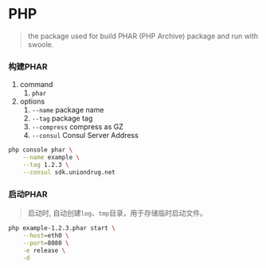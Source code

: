 # PHP

> the package used for build PHAR (PHP Archive) package and run with swoole.


### 构建PHAR

1. command
    1. `phar`
1. options
    1. `--name` package name
    1. `--tag` package tag
    1. `--compress` compress as GZ
    1. `--consul` Consul Server Address

```bash
php console phar \
    --name example \
    --tag 1.2.3 \
    --consul sdk.uniondrug.net
```

### 启动PHAR

> 启动时, 自动创建`log`、`tmp`目录，用于存储临时启动文件。


```bash
php example-1.2.3.phar start \
    --host=eth0 \
    --port=8080 \
    -e release \
    -d
```

